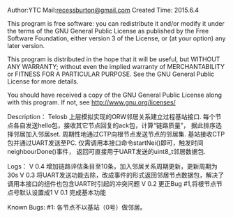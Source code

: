 Author:YTC 
Mail:recessburton@gmail.com
Created Time: 2015.6.4

This program is free software: you can redistribute it and/or modify
it under the terms of the GNU General Public License as published by
the Free Software Foundation, either version 3 of the License, or
(at your option) any later version.

This program is distributed in the hope that it will be useful,
but WITHOUT ANY WARRANTY; without even the implied warranty of
MERCHANTABILITY or FITNESS FOR A PARTICULAR PURPOSE.  See the
GNU General Public License for more details.

You should have received a copy of the GNU General Public License
along with this program.  If not, see <http://www.gnu.org/licenses/>

Description：
	Telosb 上层模拟实现的ORW邻居关系建立过程基站接口.
	每个节点各自发送hello包，接收其它节点回复的ack包，计算“链路质量”，
	据此排序选择邻居加入邻居set.
	周期性地通过CTP向根节点发送节点的邻居集.
	基站接收CTP包并通过UART发送至PC.
	仅需调用本接口命令startNei()即可，触发时间neighbourDone()事件，
	返回可直接用于UART发送的uint8_t邻居数据包.
	
Logs：
	V 0.4 增加链路评估条目至10条，加入邻居关系周期更新，更新周期为30s
	V 0.3 将UART发送功能去除，改成事件的形式返回邻居节点数据包，解决了
	调用本接口的组件也包含UART时引起的冲突问题
	V 0.2 更正Bug #1,将根节点节点号默认设置成1
	V 0.1 完成基本功能
	
Known Bugs: 
	#1: 各节点不以基站（0号）做邻居。

